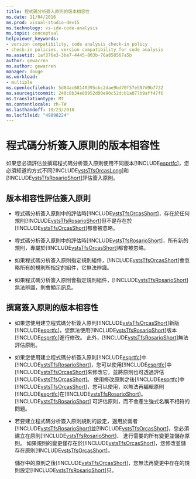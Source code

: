 ```yaml
---
title: 程式碼分析簽入原則的版本相容性
ms.date: 11/04/2016
ms.prod: visual-studio-dev15
ms.technology: vs-ide-code-analysis
ms.topic: conceptual
helpviewer_keywords:
- version compatibility, code analysis check-in policy
- check-in policies, version compatibility for code analysis
ms.assetid: 1af376e3-3be7-4445-803b-76a858567a5b
author: gewarren
ms.author: gewarren
manager: douge
ms.workload:
- multiple
ms.openlocfilehash: 5d04ac68140395cbc2dae9bd70f57e587d9b7732
ms.sourcegitcommit: 240c8b34e80952d00e90c52dcb1a077b9aff47f6
ms.translationtype: MT
ms.contentlocale: zh-TW
ms.lasthandoff: 10/23/2018
ms.locfileid: "49898224"
---
```

# <a name="version-compatibility-for-code-analysis-check-in-policies"></a>程式碼分析簽入原則的版本相容性

如果您必須評估並撰寫程式碼分析簽入原則使用不同版本[!INCLUDE[esprtfc](../code-quality/includes/esprtfc_md.md)]，您必須知道的方式不同[!INCLUDE[vstsTfsOrcasLong](../code-quality/includes/vststfsorcaslong_md.md)]和[!INCLUDE[vstsTfsRosarioShort](../code-quality/includes/vststfsrosarioshort_md.md)]評估簽入原則。

## <a name="version-compatibility-for-evaluating-check-in-policies"></a>版本相容性評估簽入原則

- 程式碼分析簽入原則中的評估時[!INCLUDE[vstsTfsOrcasShort](../code-quality/includes/vststfsorcasshort_md.md)]，存在於任何規則[!INCLUDE[vstsTfsRosarioShort](../code-quality/includes/vststfsrosarioshort_md.md)]但不是存在於[!INCLUDE[vstsTfsOrcasShort](../code-quality/includes/vststfsorcasshort_md.md)]都會被忽略。

- 程式碼分析簽入原則中的評估時[!INCLUDE[vstsTfsRosarioShort](../code-quality/includes/vststfsrosarioshort_md.md)]，所有新的規則，專屬於[!INCLUDE[vstsTfsOrcasShort](../code-quality/includes/vststfsorcasshort_md.md)]都會被忽略。

- 如果程式碼分析簽入原則指定規則組件，[!INCLUDE[vstsTfsOrcasShort](../code-quality/includes/vststfsorcasshort_md.md)]會忽略所有的規則所指定的組件，它無法辨識。

- 如果程式碼分析簽入原則會指定規則組件，[!INCLUDE[vstsTfsRosarioShort](../code-quality/includes/vststfsrosarioshort_md.md)]無法辨識，則會顯示訊息。

## <a name="version-compatibility-for-authoring-check-in-policies"></a>撰寫簽入原則的版本相容性

- 如果您使用建立程式碼分析簽入原則[!INCLUDE[vstsTfsOrcasShort](../code-quality/includes/vststfsorcasshort_md.md)]新版[!INCLUDE[esprtfc](../code-quality/includes/esprtfc_md.md)]，您無法使用[!INCLUDE[vstsTfsRosarioShort](../code-quality/includes/vststfsrosarioshort_md.md)]版本[!INCLUDE[esprtfc](../code-quality/includes/esprtfc_md.md)]進行修改。 此外，[!INCLUDE[vstsTfsRosarioShort](../code-quality/includes/vststfsrosarioshort_md.md)]無法評估原則。

- 如果您使用建立程式碼分析簽入原則[!INCLUDE[esprtfc](../code-quality/includes/esprtfc_md.md)]中[!INCLUDE[vstsTfsRosarioShort](../code-quality/includes/vststfsrosarioshort_md.md)]，您可以使用[!INCLUDE[esprtfc](../code-quality/includes/esprtfc_md.md)]中[!INCLUDE[vstsTfsOrcasShort](../code-quality/includes/vststfsorcasshort_md.md)]來修改它，並將原則也可透過評估[!INCLUDE[vstsTfsOrcasShort](../code-quality/includes/vststfsorcasshort_md.md)]。 使用修改原則之後[!INCLUDE[esprtfc](../code-quality/includes/esprtfc_md.md)]中[!INCLUDE[vstsTfsOrcasShort](../code-quality/includes/vststfsorcasshort_md.md)]，您可以使用，以無法再編輯原則[!INCLUDE[esprtfc](../code-quality/includes/esprtfc_md.md)]在[!INCLUDE[vstsTfsRosarioShort](../code-quality/includes/vststfsrosarioshort_md.md)]。 [!INCLUDE[vstsTfsRosarioShort](../code-quality/includes/vststfsrosarioshort_md.md)] 可評估原則，而不會產生強式名稱不相符的問題。

- 若要建立程式碼分析簽入原則規則的設定，適用於兩者[!INCLUDE[vstsTfsRosarioShort](../code-quality/includes/vststfsrosarioshort_md.md)]並[!INCLUDE[vstsTfsOrcasShort](../code-quality/includes/vststfsorcasshort_md.md)]，您必須建立在原則[!INCLUDE[vstsTfsRosarioShort](../code-quality/includes/vststfsrosarioshort_md.md)]、 進行需要的所有變更並儲存原則。 如果規則的變更僅存在於[!INCLUDE[vstsTfsOrcasShort](../code-quality/includes/vststfsorcasshort_md.md)]，您修改並儲存在原則[!INCLUDE[vstsTfsOrcasShort](../code-quality/includes/vststfsorcasshort_md.md)]。

   儲存中的原則之後[!INCLUDE[vstsTfsOrcasShort](../code-quality/includes/vststfsorcasshort_md.md)]，您無法再變更中存在的規則設定[!INCLUDE[vstsTfsRosarioShort](../code-quality/includes/vststfsrosarioshort_md.md)]只。